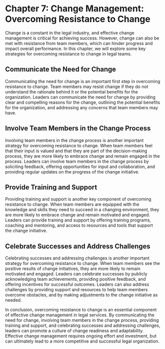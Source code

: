Chapter 7: Change Management: Overcoming Resistance to Change
=============================================================

Change is a constant in the legal industry, and effective change management is critical for achieving success. However, change can also be met with resistance from team members, which can hinder progress and impact overall performance. In this chapter, we will explore some key strategies for overcoming resistance to change in legal teams.

Communicate the Need for Change
-------------------------------

Communicating the need for change is an important first step in overcoming resistance to change. Team members may resist change if they do not understand the rationale behind it or the potential benefits for the organization. Leaders can communicate the need for change by providing clear and compelling reasons for the change, outlining the potential benefits for the organization, and addressing any concerns that team members may have.

Involve Team Members in the Change Process
------------------------------------------

Involving team members in the change process is another important strategy for overcoming resistance to change. When team members feel that their input is valued and that they are part of the decision-making process, they are more likely to embrace change and remain engaged in the process. Leaders can involve team members in the change process by soliciting feedback, offering opportunities for input and collaboration, and providing regular updates on the progress of the change initiative.

Provide Training and Support
----------------------------

Providing training and support is another key component of overcoming resistance to change. When team members are equipped with the knowledge and skills they need to succeed in a changing environment, they are more likely to embrace change and remain motivated and engaged. Leaders can provide training and support by offering training programs, coaching and mentoring, and access to resources and tools that support the change initiative.

Celebrate Successes and Address Challenges
------------------------------------------

Celebrating successes and addressing challenges is another important strategy for overcoming resistance to change. When team members see the positive results of change initiatives, they are more likely to remain motivated and engaged. Leaders can celebrate successes by publicly acknowledging team achievements, providing positive feedback, and offering incentives for successful outcomes. Leaders can also address challenges by providing support and resources to help team members overcome obstacles, and by making adjustments to the change initiative as needed.

In conclusion, overcoming resistance to change is an essential component of effective change management in legal services. By communicating the need for change, involving team members in the change process, providing training and support, and celebrating successes and addressing challenges, leaders can promote a culture of change readiness and adaptability. Effective change management requires ongoing effort and investment, but can ultimately lead to a more competitive and successful legal organization.
